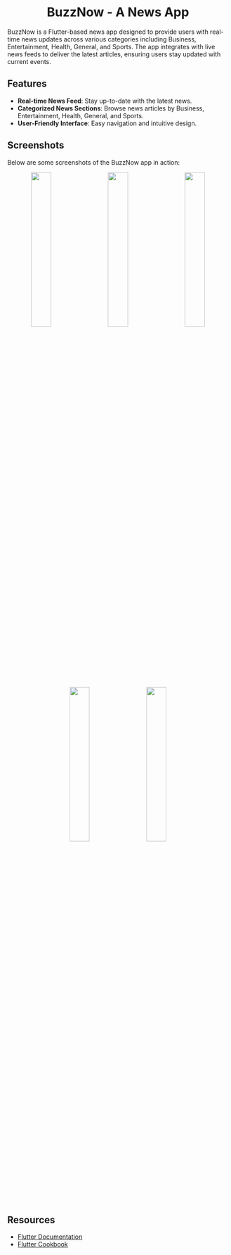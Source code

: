 # <div align="center">BuzzNow - A News App</div>

BuzzNow is a Flutter-based news app designed to provide users with real-time news updates across various categories including Business, Entertainment, Health, General, and Sports. The app integrates with live news feeds to deliver the latest articles, ensuring users stay updated with current events.

## Features
- **Real-time News Feed**: Stay up-to-date with the latest news.
- **Categorized News Sections**: Browse news articles by Business, Entertainment, Health, General, and Sports.
- **User-Friendly Interface**: Easy navigation and intuitive design.

## Screenshots
Below are some screenshots of the BuzzNow app in action:

<div align="center">
  <img src="https://github.com/user-attachments/assets/31c86d02-8edf-473a-b12f-4129742aafb4" width="30%" style="margin-right: 20px;">
  <img src="https://github.com/user-attachments/assets/5c5ff931-ec84-4b44-b8c1-e2a8c1a4a1d4" width="30%" style="margin-right: 20px;">
  <img src="https://github.com/user-attachments/assets/526bb7cc-47de-436e-b39a-09a33234eaa5" width="30%">
</div>

<div align="center">
  <img src="https://github.com/user-attachments/assets/b46d76f8-9d02-41a9-8446-c2de8c676bf8" width="30%" style="margin-right: 20px;">
  <img src="https://github.com/user-attachments/assets/dbf47f5d-09dd-4cf7-8dad-f498c2ecfd95" width="30%">
</div>

## Resources
- [Flutter Documentation](https://docs.flutter.dev/)
- [Flutter Cookbook](https://docs.flutter.dev/cookbook)
